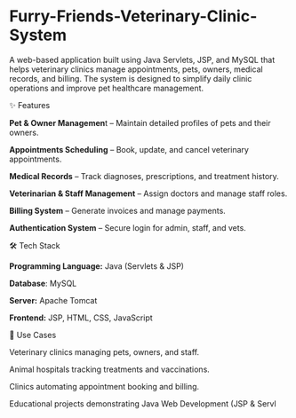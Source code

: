 # Furry-Friends-Veterinary-Clinic-System
A web-based application built using Java Servlets, JSP, and MySQL that helps veterinary clinics manage appointments, pets, owners, medical records, and billing. The system is designed to simplify daily clinic operations and improve pet healthcare management.

✨ Features

**Pet & Owner Managemen**t – Maintain detailed profiles of pets and their owners.

**Appointments Scheduling** – Book, update, and cancel veterinary appointments.

**Medical Records** – Track diagnoses, prescriptions, and treatment history.

**Veterinarian & Staff Management** – Assign doctors and manage staff roles.

**Billing System** – Generate invoices and manage payments.

**Authentication System** – Secure login for admin, staff, and vets.

🛠️ Tech Stack

**Programming Language:** Java (Servlets & JSP)

**Database**: MySQL

**Server:** Apache Tomcat

**Frontend:** JSP, HTML, CSS, JavaScript

🚀 Use Cases

Veterinary clinics managing pets, owners, and staff.

Animal hospitals tracking treatments and vaccinations.

Clinics automating appointment booking and billing.

Educational projects demonstrating Java Web Development (JSP & Servl
